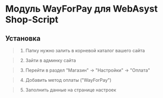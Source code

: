 Модуль WayForPay для WebAsyst Shop-Script
=======

Установка
----
>1. Папку нужно залить в корневой каталог вашего сайта 

>2. Зайти в админку сайта

>3. Перейти в раздел "Магазин" -> "Настройки" -> "Оплата"

>4. Добавить метод оплаты ("WayForPay")

>5. Заполнить данные на странице настроек

